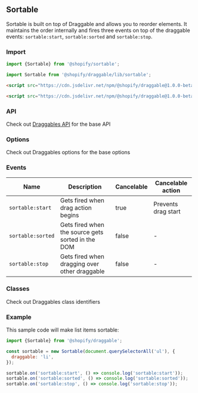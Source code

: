 ## Sortable

Sortable is built on top of Draggable and allows you to reorder elements. It maintains the order internally and fires
three events on top of the draggable events: `sortable:start`, `sortable:sorted` and `sortable:stop`.

### Import

```js
import {Sortable} from '@shopify/sortable';
```

```js
import Sortable from '@shopify/draggable/lib/sortable';
```

```html
<script src="https://cdn.jsdelivr.net/npm/@shopify/draggable@1.0.0-beta.4/lib/draggable.bundle.js"></script>
```

```html
<script src="https://cdn.jsdelivr.net/npm/@shopify/draggable@1.0.0-beta.4/lib/sortable.js"></script>
```

### API

Check out [Draggables API](../Draggable#api) for the base API

### Options

Check out Draggables options for the base options

### Events

| Name                  | Description                                                | Cancelable  | Cancelable action    |
| --------------------- | ---------------------------------------------------------- | ----------- | -------------------- |
| `sortable:start`      | Gets fired when drag action begins                         | true        | Prevents drag start  |
| `sortable:sorted`     | Gets fired when the source gets sorted in the DOM          | false       | -                    |
| `sortable:stop`       | Gets fired when dragging over other draggable              | false       | -                    |

### Classes

Check out Draggables class identifiers

### Example

This sample code will make list items sortable:

```js
import {Sortable} from '@shopify/draggable';

const sortable = new Sortable(document.querySelectorAll('ul'), {
  draggable: 'li',
});

sortable.on('sortable:start', () => console.log('sortable:start'));
sortable.on('sortable:sorted', () => console.log('sortable:sorted'));
sortable.on('sortable:stop', () => console.log('sortable:stop'));
```
